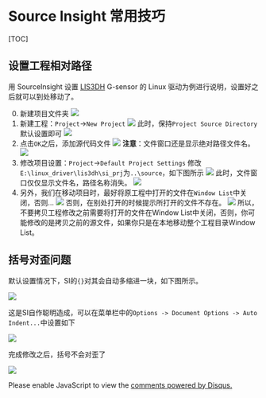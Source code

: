 # Source Insight 常用技巧

[TOC]


## 设置工程相对路径

用 SourceInsight 设置 [LIS3DH](http://www.st.com/web/cn/catalog/tools/FM147/CL1818/SC1885/PF258116) G-sensor 的 Linux 驱动为例进行说明，设置好之后就可以到处移动了。

0. 新建项目文件夹
![](http://mint-blog.qiniudn.com/si-path-setting.png)
1. 新建工程：`Project`->`New Project`
![](http://mint-blog.qiniudn.com/si-new-project.png)
此时，保持`Project Source Directory`默认设置即可
![](http://mint-blog.qiniudn.com/si-default-new-project-settings.png)
2. 点击`OK`之后，添加源代码文件
![](http://mint-blog.qiniudn.com/si-add-source-files.png)
**注意**：文件窗口还是显示绝对路径文件名。
![](http://mint-blog.qiniudn.com/si-source-path-1.png)
3. 修改项目设置：`Project`->`Default Project Settings`
修改`E:\linux_driver\lis3dh\si_prj`为`..\source`，如下图所示
![](http://mint-blog.qiniudn.com/si-project-settings-path.png)
此时，文件窗口仅仅显示文件名，路径名称消失。
![](http://mint-blog.qiniudn.com/si-source-path-2.png)
4. 另外，我们在移动项目时，最好将原工程中打开的文件在`Window List`中关闭，否则...
![](http://mint-blog.qiniudn.com/si-window-list.png)
否则，在别处打开的时候提示所打开的文件不存在。
![](http://mint-blog.qiniudn.com/si-file-not-exit-warning.png)
所以，不要拷贝工程修改之前需要将打开的文件在Window List中关闭，否则，你可能修改的是拷贝之前的源文件，如果你只是在本地移动整个工程目录Window List。

## 括号对歪问题

默认设置情况下，SI的`{}`对其会自动多缩进一块，如下图所示。

![](http://mint-blog.qiniudn.com/si-problem1.gif)

这是SI自作聪明造成，可以在菜单栏中的`Options -> Document Options -> Auto Indent...`中设置如下

![](http://mint-blog.qiniudn.com/si-problem2.png)

完成修改之后，括号不会对歪了

![](http://mint-blog.qiniudn.com/si-problem3.gif)




<div id="disqus_thread"></div>
<script type="text/javascript">
    /* * * CONFIGURATION VARIABLES * * */
    var disqus_shortname = 'mintisan';

    /* * * DON'T EDIT BELOW THIS LINE * * */
    (function() {
        var dsq = document.createElement('script'); dsq.type = 'text/javascript'; dsq.async = true;
        dsq.src = '//' + disqus_shortname + '.disqus.com/embed.js';
        (document.getElementsByTagName('head')[0] || document.getElementsByTagName('body')[0]).appendChild(dsq);
    })();
</script>
<noscript>Please enable JavaScript to view the <a href="https://disqus.com/?ref_noscript" rel="nofollow">comments powered by Disqus.</a></noscript>

